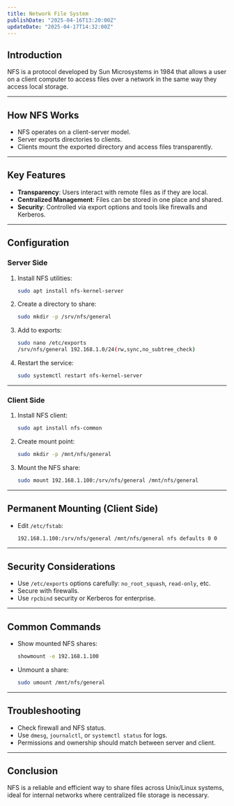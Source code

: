 ```yaml
---
title: Network File System
publishDate: "2025-04-16T13:20:00Z"
updateDate: "2025-04-17T14:32:00Z"
---
```

## Introduction
NFS is a protocol developed by Sun Microsystems in 1984 that allows a user on a client computer to access files over a network in the same way they access local storage.

---

## How NFS Works
- NFS operates on a client-server model.
- Server exports directories to clients.
- Clients mount the exported directory and access files transparently.

---

## Key Features
- **Transparency**: Users interact with remote files as if they are local.
- **Centralized Management**: Files can be stored in one place and shared.
- **Security**: Controlled via export options and tools like firewalls and Kerberos.

---

## Configuration

### Server Side
1. Install NFS utilities:
   ```bash
   sudo apt install nfs-kernel-server
   ```

2. Create a directory to share:
   ```bash
   sudo mkdir -p /srv/nfs/general
   ```

3. Add to exports:
   ```bash
   sudo nano /etc/exports
   /srv/nfs/general 192.168.1.0/24(rw,sync,no_subtree_check)
   ```

4. Restart the service:
   ```bash
   sudo systemctl restart nfs-kernel-server
   ```

---

### Client Side
1. Install NFS client:
   ```bash
   sudo apt install nfs-common
   ```

2. Create mount point:
   ```bash
   sudo mkdir -p /mnt/nfs/general
   ```

3. Mount the NFS share:
   ```bash
   sudo mount 192.168.1.100:/srv/nfs/general /mnt/nfs/general
   ```

---

## Permanent Mounting (Client Side)
- Edit `/etc/fstab`:
  ```bash
  192.168.1.100:/srv/nfs/general /mnt/nfs/general nfs defaults 0 0
  ```

---

## Security Considerations
- Use `/etc/exports` options carefully: `no_root_squash`, `read-only`, etc.
- Secure with firewalls.
- Use `rpcbind` security or Kerberos for enterprise.

---

## Common Commands
- Show mounted NFS shares:
  ```bash
  showmount -e 192.168.1.100
  ```
- Unmount a share:
  ```bash
  sudo umount /mnt/nfs/general
  ```

---

## Troubleshooting
- Check firewall and NFS status.
- Use `dmesg`, `journalctl`, or `systemctl status` for logs.
- Permissions and ownership should match between server and client.

---

## Conclusion
NFS is a reliable and efficient way to share files across Unix/Linux systems, ideal for internal networks where centralized file storage is necessary.